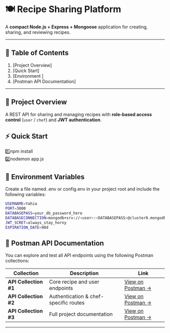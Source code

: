 # 🍽️ Recipe Sharing Platform

A **compact Node.js + Express + Mongoose** application for creating, sharing, and reviewing recipes.

---
## 📑 Table of Contents
1. [Project Overview]
2. [Quick Start]
3. [Environment ]
5. [Postman API Documentation]
---
## 🧭 Project Overview

A REST API for sharing and managing recipes with **role-based access control** (`user` / `chef`) and **JWT authentication**.


## ⚡ Quick Start

1️⃣npm install  
2️⃣nodemon app.js


## 🔧 Environment Variables

Create a file named .env or config.env in your project root and include the following variables:
```bash
USERNAME=Yahia
PORT=3000
DATABASEPASS=your_db_password_here
DATABASECONNECTION=mongodb+srv://<user>:<DATABASEPASS>@cluster0.mongodb.net/Recipe-Sharing-Platform
JWT_SCRET=always_stay_horny
EXPIRATION_DATE=90d
```
## 📘 Postman API Documentation

You can explore and test all API endpoints using the following Postman collections:

| Collection | Description | Link |
|-------------|--------------|------|
| **API Collection #1** | Core recipe and user endpoints | [View on Postman →](https://documenter.getpostman.com/view/43137819/2sB3Wk14ir) |
| **API Collection #2** | Authentication & chef-specific routes | [View on Postman →](https://documenter.getpostman.com/view/43137819/2sB3WmS28t) |
| **API Collection #3** | Full project documentation | [View on Postman →](https://documenter.getpostman.com/view/43137819/2sB3WmS28u) |

---
# 

